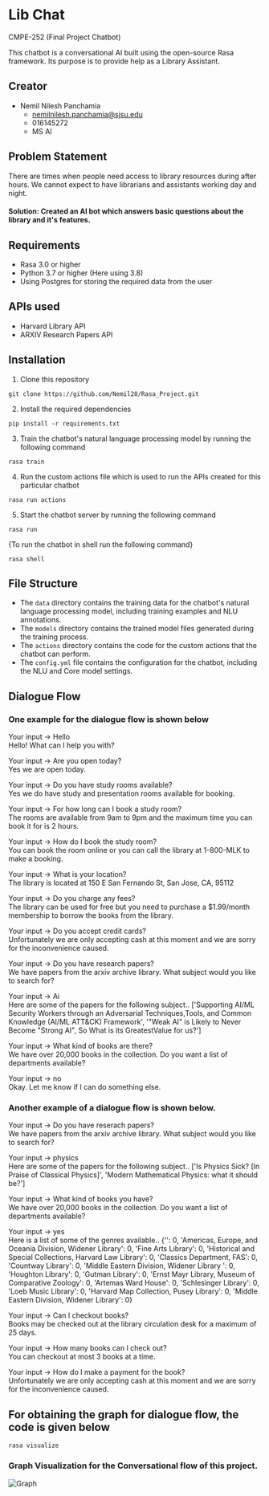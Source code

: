 # Lib Chat
CMPE-252 (Final Project Chatbot)

This chatbot is a conversational AI built using the open-source Rasa framework. Its purpose is to provide help as a Library Assistant.

## Creator
* Nemil Nilesh Panchamia
  * nemilnilesh.panchamia@sjsu.edu
  * 016145272
  * MS AI

## Problem Statement

There are times when people need access to library resources during after hours. We cannot expect to have librarians and assistants working day and night.

#### Solution: Created an AI bot which answers basic questions about the library and it's features.

## Requirements

- Rasa 3.0 or higher
- Python 3.7 or higher (Here using 3.8)
- Using Postgres for storing the required data from the user

## APIs used 

- Harvard Library API
- ARXIV Research Papers API

## Installation

1. Clone this repository

`git clone https://github.com/Nemil28/Rasa_Project.git`


2. Install the required dependencies

`pip install -r requirements.txt`


3. Train the chatbot's natural language processing model by running the following command

`rasa train`


4. Run the custom actions file which is used to run the APIs created for this particular chatbot

`rasa run actions`


5. Start the chatbot server by running the following command

`rasa run`


{To run the chatbot in shell run the following command}

`rasa shell`


## File Structure

- The `data` directory contains the training data for the chatbot's natural language processing model, including training examples and NLU annotations.
- The `models` directory contains the trained model files generated during the training process.
- The `actions` directory contains the code for the custom actions that the chatbot can perform.
- The `config.yml` file contains the configuration for the chatbot, including the NLU and Core model settings.

## Dialogue Flow

### One example for the dialogue flow is shown below

Your input ->  Hello                                                                                       
Hello! What can I help you with?

Your input ->  Are you open today?                                                                         
Yes we are open today.

Your input ->  Do you have study rooms available?                                                          
Yes we do have study and presentation rooms available for booking.

Your input ->  For how long can I book a study room?                                                       
The rooms are available from 9am to 9pm and the maximum time you can book it for is 2 hours.

Your input ->  How do I book the study room?                                                               
You can book the room online or you can call the library at 1-800-MLK to make a booking.

Your input ->  What is your location?                                                                      
The library is located at 150 E San Fernando St, San Jose, CA, 95112

Your input ->  Do you charge any fees?                                                                     
The library can be used for free but you need to purchase a $1.99/month membership to borrow the books from the library.

Your input ->  Do you accept credit cards?                                                                 
Unfortunately we are only accepting cash at this moment and we are sorry for the inconvenience caused.

Your input ->  Do you have research papers?                                                                
We have papers from the arxiv archive library. What subject would you like to search for?

Your input ->  Ai                                                                                          
Here are some of the papers for the following subject.. ['Supporting AI/ML Security Workers through an Adversarial Techniques,Tools, and Common Knowledge (AI/ML ATT&CK) Framework', '"Weak AI" is Likely to Never Become "Strong AI", So What is its GreatestValue for us?']

Your input ->  What kind of books are there?                                                               
We have over 20,000 books in the collection. Do you want a list of departments available?

Your input ->  no                                                                                          
Okay. Let me know if I can do something else.

### Another example of a dialogue flow is shown below.

Your input ->  Do you have reserach papers?                                                                
We have papers from the arxiv archive library. What subject would you like to search for?

Your input ->  physics                                                                                     
Here are some of the papers for the following subject.. ['Is Physics Sick? [In Praise of Classical Physics]', 'Modern Mathematical Physics: what it should be?']

Your input ->  What kind of books you have?                                                                
We have over 20,000 books in the collection. Do you want a list of departments available?

Your input ->  yes                                                                                         
Here is a list of some of the genres available.. {'': 0, 'Americas, Europe, and Oceania Division, Widener Library': 0, 'Fine Arts Library': 0, 'Historical and Special Collections, Harvard Law Library': 0, 'Classics Department, FAS': 0, 'Countway Library': 0, 'Middle Eastern Division, Widener Library ': 0, 'Houghton Library': 0, 'Gutman Library': 0, 'Ernst Mayr Library, Museum of Comparative Zoology': 0, 'Artemas Ward House': 0, 'Schlesinger Library': 0, 'Loeb Music Library': 0, 'Harvard Map Collection, Pusey Library': 0, 'Middle Eastern Division, Widener Library': 0}

Your input ->  Can I checkout books?                                                                       
Books may be checked out at the library circulation desk for a maximum of 25 days.

Your input ->  How many books can I check out?                                                             
You can checkout at most 3 books at a time.

Your input ->  How do I make a payment for the book?                                                       
Unfortunately we are only accepting cash at this moment and we are sorry for the inconvenience caused.
                                                                              

## For obtaining the graph for dialogue flow, the code is given below

`rasa visualize`

### Graph Visualization for the Conversational flow of this project.

![Graph](Graph.png)
